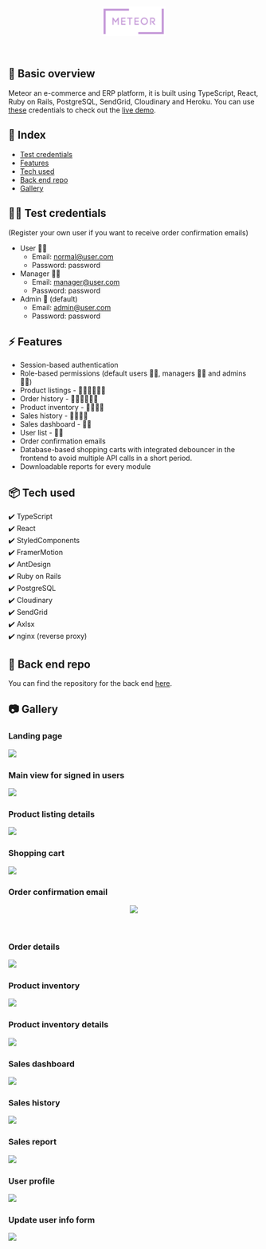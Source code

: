 <br>
<br>
<p align="center"><img width=25% src="https://github.com/rmzNadir/meteor-front/blob/main/src/assets/images/meteor.png"></p>
<br>

## :memo: Basic overview
Meteor an e-commerce and ERP platform, it is built using TypeScript, React, Ruby on Rails, PostgreSQL, SendGrid, Cloudinary and Heroku. You can use [these](#mage_man-test-credentials) credentials to check out the [live demo](https://meteor-erp-app.herokuapp.com/).

## :ledger: Index

- [Test credentials](#mage_man-test-credentials)
- [Features](#zap-features)
- [Tech used](#package-tech-used)
- [Back end repo](#link-back-end-repo)
- [Gallery](#camera-gallery)

## :mage_man: Test credentials

(Register your own user if you want to receive order confirmation emails)

- User 🙍‍♂️
  - Email: normal@user.com
  - Password: password
- Manager 👨‍💼
  - Email: manager@user.com
  - Password: password
- Admin 🧙‍ (default)
  - Email: admin@user.com
  - Password: password

## :zap: Features

- Session-based authentication
- Role-based permissions (default users 🙍‍♂️, managers 👨‍💼  and admins 🧙‍♂️)
- Product listings - 🙍‍♂️👨‍💼🧙‍♂️
- Order history - 🙍‍♂️👨‍💼🧙‍♂️
- Product inventory - 👨‍💼🧙‍♂️
- Sales history - 👨‍💼🧙‍♂️
- Sales dashboard - 🧙‍♂️
- User list - 🧙‍♂️
- Order confirmation emails
- Database-based shopping carts with integrated debouncer in the frontend to avoid multiple API calls in a short period.
- Downloadable reports for every module


##  :package: Tech used
✔️ TypeScript <br>
✔️ React <br>
✔️ StyledComponents <br>
✔️ FramerMotion <br>
✔️ AntDesign <br>
✔️ Ruby on Rails <br>
✔️ PostgreSQL <br>
✔️ Cloudinary <br>
✔️ SendGrid <br>
✔️ Axlsx <br>
✔️ nginx (reverse proxy) <br>

## :link: Back end repo

You can find the repository for the back end [here](https://github.com/rmzNadir/meteor-back).

##  :camera: Gallery

### Landing page
<img src="https://lh3.googleusercontent.com/fife/AAWUweVuW2ypYSyOylZQFya-PGA4KuQDhcWfmP6QKj8S8w2YOCzitZL4CSMmhLrFNh320ZN5E6G-UuwJT0m0dcAgf0HSiR2PWS3UcPrn__w9aARK6nanYrk0LbS5MZ6mG6M-d89hE6yAGLBQ_RIFaje5sfr8QqPR32V0XYhwRGQUNkPsodbglACnuQJpKP-mOIB6WKpE3zk86FU405DKr4wftXS_rZXT59Xe1ju5RV0JgRZ5DvqRMmd7eEtNphvSE4sVgYXchDJ_QX73_z8ovZIriuHVyajVVw8A8wvV6vZ9eo7a4mjT14vp7hPIN4ZgzmsU-WbYitZWkHHEmzOcXj8NPkKml90R4Vg0MMngBImHGK9eBcwwf4q1YI1MP_4lXRmBBK86kJRLAgYZHzva_FLxQ_i5J-Yw3lCwFM5kgbwJKY0kB7kcsJMjLdc5dyQAuNxxrKBHmGBFH9pfdbvqeFJ6s_YfgGG2RAS8m0K_UToGe9HPfXiHkSqpDeZVQ8aRs8pHlbe0-DYuorX678avTNI2xNeaX35JZjPbKhXC0CV95cRL1zUkmyHwdV1GwObVGDab7Ei7xOI9hV1U6ePfBv_rnmmWEB3apTsUHgoLptD6gij3nqPdj-MRN-uTIYuXY-j2cWEIgjZ4hdc_k4oERbjzehMIzQYgsh-OkNTKkzt7rWv3eYQ3v8uMLWNzX0FGe7QKf-vvb6Yl2bOeQWswe8o3ShSijim5fPolJMM=w1776-h1297-ft">
<br>

### Main view for signed in users
<img src="https://lh3.googleusercontent.com/fife/AAWUweVsnqC1yBYX3PxCm0XLitPmCsfyNfV0bAplQswLGX_4aKKfyMrHhDF0rMGb8t2pk3odFkYA22JZBDoxzj6qcJRO-7_P1XuKi6itMLSwr1XaZUuSj_FEmvlguIZaERNl7YhpskVNdTfs8fzASaazjzyEM8iP3pVbOOFJrT7QezI2mmhrMU0DgxZKVQdhWLGzh0SOR8K3D8WWYZkpehzKCOsIXqy4o5lXLmAaDOpVI2-DK9-fYaBTCasdYp5U5-bhdXHCJ6rGGS4aPOfbpR0eaDqH6oAoT8LfZe-_Ue_jQiSCoiNSXV_GUYEkuTJt5oHKmQcDbhMsGQL8rAyl10RLTZ6WbzuB3RDeM-R--2d0IsJb6QLloc5ibq7vp4QwYvYv-T1Jg0100q9yfuWvA-JYU4DPsLu41Uc33n5mq28ni17VpP5CBTno5IpmeJSAY3WivvoEd4363yKrEof6E9SXCIlsWXbnOY7eAYyUmosBIriMvuu4J_OzBOPFcYyiLGpUp_II21fxsiOxTqaoDDaZrifau087i6ioqs837JQqRBMbczE9vX2oBk_KzkS6JkFRPxeynwSRKAwKKSIzXKCxXjPixsjUAc43wPcATsRHLyOuUPTodiTGdnRTTE6Z1EO3vZ3SWG5SGdTc1jTg96k-zpp_7P0Yn5ry0SMLwTFC4PaZNVQxI9TgVQeruPjdEnFcIuRIZSHNgSvMm5sie9o_JUW_ISMGw189CfE=w1776-h1297-ft">
<br>

### Product listing details
<img src="https://lh3.googleusercontent.com/fife/AAWUweWSFEcjMJg6SdxkCNm3tyZlhJRuLEEQJAKVQRTjtoY-m1-J6afsXpSpm9beKqjk0xurz5ds3zGC4I2gMXTAWdvcdvFEdJxGHPr2_kIJwg7xS3_n3PblfKSSyVk92US7-ok_isTZ7FdUE9grlAuAUA4_cJv-6b8gB7RgqAkc17W947JfYiqrTAR6GsAJV0EAJNGdBpUQs7gE9MLnFPszAFExB-d2UGMhaASFYDa7JdE7GO22Yq-04gL6FOBAQhx8NG5y7nLO2sAFqwzpn3HACRz-6xooI1OCZMYeI1DR7CX-jLuLRu5FV7KRPkalnyoJql74S_rTAGGPKkmI4yEBzusjjMa9SjS08j4jpSbL3F-MxSV-8VQrU4BQSthx1tYg6KBeONVIznkWeAHLlEdIJ0v1vuVytMnptW04O7Jo5uJAz5GXRAU7jQPRzYrnG4tFSEfYh71Xc7P-wUjdWUf6L58vjaNGU-9gcCNjZvc2VCR3r6FnncdFTVRCUL_5iI0_wEsoLLv1qGCFc1ZbqDrwx8KEWbEppgW5y1P2-3H-dcW2pGCrC-PR60YOwCrOjaWeHLC758uYdnXEN3sLDJJURtEKoR6BKaWpR9e5oabepXf6YBU5Bd9YYS23F4Ye3-KYajI_kIVxEfx46f3uLwLzwlmPU7FKREUAVi6ZNIJVlCMKxZs-P2nZPuyglG89Cfs_jd6XNOswJOpFgmGsO4LWB_ROrOrerjcJRh0=w1776-h1297-ft">
<br>

### Shopping cart
<img src="https://lh3.googleusercontent.com/fife/AAWUweUjAr-H_2DnJec2_Ho7C6QF30knocsSqVmAOQDV6T1hc5wyYgOMT9yUxbnwY3XPmWWS_jG1oQrSoL3C0gTqtvozMRAqffpmZwncuyF3olREzudR4Do_3dNLEmRXu4rSLLMFCclr193MVEMAF3MvKV967h4_MYchMpcGMV8YnRVh9gHtDqYTwCiiT5S_XeoaOfdQGZ6bTMn3wus_sRunNxe0LdmxLkcpkRda4wjeOHXQI-Q7WR5gmbV769yVO_QseKd85AYAy5iIDmgjDMGMxuxBEV91s-nJXzeUBtM8RmznL1FtCSPr_B8qA6wZudNg_VaDy7dskebb5UbPP0acWCc8rrpP-8DlFcQMGN5nCRjLEa8d5YRCktC0FYNq9dtCiTlcmJ0i7UdN195-AcSdSmw9WXuFQxiPrmRFEC-shsZJUB9a0vXcZPmGKMgMGxr8vPfcJ11DkEzau9gf7p633rmClX3-T32lTBc05IdGMIff8uhcZFD5o-AB_Wyqu8gnfGsp3q3ESJVmfpFaqSTAwH0t2fGHZl5w9PkawbvAynadDqJcnfcU-0zo6oIVB2u7eLcLkvSJikK73r2Vmq764aMjZWoEkrhvlBgb8QbVae1dEORSCRFSLt14kjf_wuV_tFuHNgbvXaTWR7MWkOSM6XQv3_ebBj0oLhNhfMy7PSgLqC5jfkgeSV0wshEH9jKlIEVMq5yvQjBTz4WLOTz5r-J7C1bafY2RQpY=w1776-h1297-ft">
<br>

### Order confirmation email
<p align="center">
<img src="https://lh3.googleusercontent.com/fife/AAWUweVdHBaI3RnCqeaEybMXJyw5W_5RmW55PyvsjUOchcLkzSAofJ_U0OQjDjMuhj_7szuJE1AxedGUJZI90xq0EzFfZvuqSpJxrmGnNjLeiKdl0Z7o1ObX2eXqhkBbNi3xT_LxUn0ureryTAgeBPcAXLz3R94oYBmyBG9L03DfeAIyOtgkJ-uFMQ1oUc5GdfaT9Uyel5jlpSQJHuOWsgTfgDPtFrckbmoGumrCPaXJlvGlmAbbBc__7OoqJ5nyTPMfGtAKl7BlwfYloCs0LiH9KhWmOyzVQSvynw6nJfw7PPlQhX3R8xZ4CeUgHJl4hutxCbT-lQXh1UqPnrCzMu78TDLUfk3deZOkDHiaDvHbkDbK5mB9lqZu9U_q-1QThgknyepqBVwz0KCXWGr2Mxw-iR4cYdGVNIFQPBlhzgVwSghGCK1d9zCaZrDa6Mls56yNwV0j1y9A1Levyyp4-6vG3a4CDWJ4vWNd6cPnlSmiHrgAN0Ex-HcOElrwMazbEuRPGQ7zBCVCP1MTxY_MvGK3a6MsaV_T4TAcJgIWjQlbP6SBfWVO19tx0-fUrcxps9BJFyAMJBCefW0qYyvybTWXW4UhYz8Q-rKY0RZwDW_jfINVFG70flsvF_2VkYuymtHnUSyCfSbwSvEMZYshJdm2h7v922161tHBaQHZiu99HP1EZHda7D4EbA5EPG-MfEeNEeRxZSDFD8jQpz-w66YatYf6HlHenIaMcps=w1776-h1297-ft">
</p>
<br>

### Order details
<img src="https://lh3.googleusercontent.com/fife/AAWUweUupERv8Y8Y7NGImoJcs5AU2pmjVtVo87gRLbH9wt-GTT7BX06KZp23fqc04l-NO3SvGaIZyorQFyQtmDQfou0SXuPHDj4eIAytVicOHQV5uk_ek5C3yDn7DyJhKbpTswtHJhOH8C2f4pg_sO_fm7onYSVcyjRBnznbrp8zitXPpbhFeBZjPbfPHc21DiPbp7ImAs3qFgNjUsvFmJjZBPRXD2nFi0NQOWCzVzk3E9GV0OnfaxOHQ0rkIRyrSgiHAzUIqL5lN9aKliMw4qMEZhcNOJM7nVnoHlVrwcqjPbLkfcg1Cc9bkZfcEh1Gtg8_64CVua-oQ7jebG6HUZo9Nd7ErJAGDO68V-xqUvUIlV7Lar15Dwa1m5m0EzWrCeetmjITbOIhEmN9qmsfVPl2UNCyPKQPPti0dTy35beQ8hzxs-TvkjZ3_8XyKEtkU4y7wSSoi37fi_oamKhP4wPphTIhg0TVnuDSVibdGHqDjgTpLneC6WjAl7SU_LF425iHRtEA9gjXYJIWkbmRuQrVB962x5BhjvUjinVZ7L5JxmSrkHpOpxD1gE18LxzV9J1jacrjBonENwEXIf3j3EzI4eLIL69Djys2D8dshaHo7lYOLzpkomWxLGMBJQ9bQyre48-XQgaOx5pU8arEVoxr_2IE1KJI7XPHgFYOdYsPgp5GPz7J5Ys7jpENUpCoARnxRZkE38SMFO0VnPWEiRRE1_oSSqiVESmRoHA=w1776-h1297-ft">
<br>

### Product inventory
<img src="https://lh3.googleusercontent.com/fife/AAWUweWn8sp64mq7f-G9-AYhTgp7ZPTkxd52IhBzc1n5DAsPb-5l8JWwQgYSmXyf5PtHxJOtyW6d_asZSdE39CerQCV9P8LwPAKxPA_zsBUTdecVtI_ahTANodLdd1fnLV5IHjeLLziq0cc0sqgbRIoxo0qb2qAgEAnqKSQAueZggkhGUUyfF_TEwsRIOYeGfq-13o5eKzJBN_h3Im9IRknScEYMh_555rulZvyY-RT26hB5YBdDt3iXZs9cDcOetPYrb4abcT4vyPSnu2uhu5hdniL4FKdOEWJxq1LeT2SZ-g7IZzvBgin_kcHWejHAffaseqfx__4IRENXu7lfwtcGuno3aC82BhJvICyej46rCAu0LmK7Hryv0DW7KpUr_kJ4d4V6avY_4LCj7cko3ED2oaHVZYqF2Z0UVvYQ-JSyy-pgo2pMyIzVsoyVp1wXAMS-mSAVWMqEHhXDF-wmZx8j11Mn2ER8JNRUlVu1V1hcUvfPKnDKL7vVXN5n3cqIjvNlxN5Zbm8Ti7r_-4xcULNiufqN7ZIMeUPuSWmqyiNcHdzwkt42d9kCQjbFwRydQT4Jk3uE6Fq7aFng4ALy5qsJpkSyzOYWMCWH5ry9yS4ZuYoJ4i62Ll3DOwwinVQeMeDqxHuLrIeWx0Onl7h2N0iTcWUzEr4k90AwHAJjU52Z31FHOZFPAkSi_vNfCJgNH4quA56Qo59WZ-sfQMtBYS34OGXFJjRiMLdFaAg=w1776-h1297-ft">
<br>

### Product inventory details
<img src="https://lh3.googleusercontent.com/fife/AAWUweWykfjlvFADWqdYpJj1oClHpw_AwLqfkml3_OymSDxvfQZqrTQunxB4Lk_t-0dqZIm-OfesJVo6WQ_Vkdh9QlEN-9Ds_xrJABlQThMFoaJOLoDKWqq9MRyP-xoFg0x6DmamV1apGs9hx3bYpnEOo8_HzMjtzOM05ZP-Cq7AtHtOnxTly8IOHtqlNSArfyeLBadlBCncvlDW0JXT9MsZm-sX5sVjufMCzTDyoiroB2RUU9RDHitOO6uRwFUC5xuGxUn_J6sKPUsYbAvj6Q-vvvORPMAkBedsIB4CXcf5tfzKE-J9o2QkQIHvDZY5M9xad-2QlQ4YPiOKo-zYgGx_BVYR0EGe9rIRndBaRcFIYHwITFPK7bzoixDDLocQkK5wXUZd_Ri5dS5gaOecVspnauxHPJUdnl_uSm88f01BY5y61dPC0kf6G5Hh7cX0vrIUPoYhCOR2QfSoHdx23ckimhMqE3SlYRSXZWkl2n1Ry9oqLGS6Vx3OhXVTzmDLXGIm_pEixuMf2QN_SQhpvIrITgrVkQMrzFPpIw_cLgHdsIV_iepSrwwT_Mfye44DGqfnMGS09eK1rvfuN5tQ_WwtBJwRo6tVEa5bMG13f7crO2X_3sgY-9UMMKqKbwq6sM73_5i7s2qrSo-gXJH-Uu-EkPwN9MESDsNcoRy67FO6gKs-hZdrJiuCgaUn5nRGox_aFrOkf2ZrjZAjIfAuMnuStV5wfZwp2ygsGu8=w1776-h1297-ft">
<br>

### Sales dashboard
<img src="https://lh3.googleusercontent.com/fife/AAWUweXGHGNXB6nE_lYomTXgazvD-00d_FJijD0mMD1IYasV7aMBOTWJaWBE6U94IoM46J-9UGEXpqLaTH0uDM6T4y3ofLWGBXjdQu8ujjt-HX9TbyOfRJOGP8ZW_XcIO-e7p4o3dk-i4LxHVRVQBNhFj0C-ScbRkg2-UD2UvKTtKbdXdZnoZjCw4iB_hwtOkTMUBS77jbMA2xzBVo2yCRUye9V1BW8RIs_3nAKIbclCVYwD9prwhG_iWwH5JGA83FDcvx5igvq0j7ZxZTB9wT2Pz1np3RtPaUkQT7Zq2F7ar83ps5Cbr-1-E5DZ65OZOLAULT-Y-qEhvYPj4EHuN6W4hG6rPsxQ2EDSSsc2LUMpAQ1b9mJrs5L_bt8zWRadyV5krwv6Z7zU-xJ1-TNQzpT15HdqZcMaDJiVpnWxQQKM1J-dsqgrWHYd9jsdvt7N50sD1WYtGDfsYWKdY6uqmHQGLYuIfUFMgWAHLxopoRk6H1Js6pPKgwHTlCli1ySQSK5bR5N2jPRJq6HHk4ZZ3x7HsxJ4LQVZ2vP31G3EMYd1KocmaLREeAYGg1_ABP-CQM8hgxz2zWDj6cJp46JTJt4MNQT5OGKwuVOWnbQyHZ4Q9bjGU-sXfpFbPyy0szZAIFlzzpO5Ed_8nOmSAZ86z0JO_IZn4Gx2ZV_5RR_w0lsnJyKQMf-YOhJWvPTIvOV5eeuwbMpZJEvaYHBgXGIxuISHqi1OO0EloyNV_0A=w2560-h1297-ft">
<br>

### Sales history
<img src="https://lh3.googleusercontent.com/fife/AAWUweWGaT6M4rmA8am1AK512Z5CqjPqQMxv5tYfGekA8euS6tG6vD-zCeB0JueKMFWkiCbFC7O_56y-mu99PKSgqbVOwSuTtYQ7dZsrB50ezhaxZSQIqkunV4pRMFTD1tjYnt8dB12AUl8lPeqEJ3mlj1VPBRJl9L3BcRJB8v1pEEisbW-QQlQRnw1PUNR4X9sKxoiqmesFO6mHnkKEl86EOevkJVxkl9GScw2OZWSM0uBHBdJh2uW1L7JcmeetpK3AEnoKf0d3KKw7c4ndYzw6yzIQE4AgwjETdsNgjWxIy9aYdVLR-uY763uT6q3EzXQbUXKuzpwXwBu1tiFFZhAS0DECSNpAqoraSlUED2vX9DFcCpUu2lV63l2ll4c7VZLHA6z4hZ2e1NYKkPz_Q6D877V_ENhy5i2VpHO5Eh7qt3sVzanHZkGWYIZNPQJvHXub37aTp8NaN5WyNcoVY5kIRspre5CEaMlQSpjQCChyUM7EkE8UUmYqw2WYNtPpCUlvUIcFeaG3Uu1lm220nGaR4Nl448tYmPCCF9WyJFxqpZN7dFPbvrE6b39UHb-nS7jUx8JH8cK5xR_mx2YxG4xTIDj6wDDxT5VewHjVFe4m80kJ-OtxDG0nfQa2Z9byXS0aLERjSwdXUICUmI9Lgzb1CzUnWv0EBA3zobXSHp_jmzPQDCVVD_gaXYUfFZqT3znejfYOIG3DLSx858Z8cwfB0wVaG1SpfWTJJec=w1776-h1297-ft">
<br>

### Sales report
<img src="https://lh3.googleusercontent.com/fife/AAWUweXjwlQ526tCKrCFNTrVF0TO3o8FEo8Uf0J6mUOEWFWJokUSQ8vztNHFBGnOOWdFoCkFEOllDXeLrWm9ziokRo6QWcq4h7ZxgaYBae_1pETCQ1frfBDoQlUjeVWyg5eP7ruv6uZA7M1TTSKpyv9zqLxav8R8duyvscyBbMX0fPj4nwWsUiRD7ITovCHWxnaO5CpQ7Ydo-1KtqONoInyusu0yqup_-wuAkoX9koMUQ8nflvcYhjxHo29RChqDoVUrdoqxsVRsCRTXQQPJcieIv4qB49v98tOZ_q0tfLgmHheMKOEo0Xe_yTsKGMaLTJKtY36WlemRtbfmDZqjbvScaqCsbE66qzTYjg-5CGrdDc3pvRZyE2TXHBLG5rZQRycOXPYOL9HeDypWtNxB0U0Kp3OjeUl5BP7hN0H-3W8izlphOsKUh9XLW6QcJuW2OE6hn3gilRKuaDG_WDH_Ftk5ZxK9Bbc9QV6Lndy5tAAU78BO1uGDgyvHdV7zf3WkwN-fwQ2k-271JM5GUQoZN9ZFRI3-Vl1CZahSotAx7esN2wfypoKkn0_SOOfQFT8OgOyrPVaV-fseO33E1cFpnIZO-Rh904K0rJR1XXZXiz9HZ8OePh8AoPffYvWtZS-rIrVOyNz-rVea09Oun9_iKT7J8XPnu7MwGIpcwc7CkUNiLRJ4cZNGcVK1oIH3E8JxFnxrsqABj3lVWpoSMH18rQONRhq2_Bd3O3NswC4=w1776-h1297-ft">
<br>

### User profile
<img src="https://lh3.googleusercontent.com/fife/AAWUweVrAFv2GRqocAqb86jIWCj9k5eA8e8gkCTGxzgxJ1ru7QiLgMXHwUfREtJVA3qwqaZccD_kaL8Df9ZB9hfEFtgwK2Uoql46T-MUV88Auf3BgR7tXNn1L2l1H0Gc6BevN_OmLtGj8QMMlC5lKY2uB4rXmabdXgjUJh_Yc0ZT0VkzI5sIvXkH0IvRvipusmNWCOh8RCKsLnhPOiil9_I6NDEkNqgYh4V7p5v1wdygFFYrJblDxJd4IR8l5zT91PMn5-YO0GKX5k2ZRtl43YuQdnzI4aU2sKhHGhu8Q2IQZH3l2t-jsLxV5gtwdvVpuEotRpaShUUuA9o6bCTNgIXpEz-89YFrX5_M4NRtWPW0l1VtbiFuQrdvxZN91j6BqPnZeVI-UJwWs_WIVPaAO5cQXHkXS8MuHm_-arGRhMfRnyBfxFEzFYHVx_jDcheMglMS6_47XxImQ77auYaYagYwfCrTBievdq-P-uaOhyFGhJbpzZLr7sN-zIdtg2NlwPXGEPaoDu6GQB3EKdUrBdRaZCYvW1N_G5FtYyZiL826kqdDYVSb52lMH8tFqtwv790IS4b5yfz7VvPdim6fsd9Q00WDPxSCifDzvQEIQiIW3ro_eAlN-3Pd0MEiTuJuEja-zxGR7T8-VnXNKfmNKeH2V2JB7fROog43xxmqwNR6ApqN3qyLFvupPlyjxCRPUVltTVF6MvQc8Ywq7Ifzr0SIRIQ1YbgRXp0NG3U=w1776-h1297-ft">
<br>

### Update user info form
<img src="https://lh3.googleusercontent.com/fife/AAWUweW0Kv6AaD1Rdn-JdglXLzP2kazituvG_EiPKqALcXix-eCOMX4H76qQtJ77kP8_ivXBcm0dV2nQ9FLaw_amO8eqzgljDjUiexiPRgRv0B1NiM4W_37ufiXY2JngP_B5uWGRRAFLfa5ZL2km1moqYZceHRRhDR_4f6uSOlGMD7LN_qn2hIGvdGr7Cok_LZKSEH0SgNZRN-uX2hfxZ_N13d0YC6Y22ybjS5mUX3Rn8joxSW3PWiga1FeF-UjXzqAOP3TZkfujQeeb64bBqwLizaEYAL8-CVyaARyxGr9oJVRU9XYOoR1TIQymzZdSYXpQnHr_XDG4L8xZafG0GvAB31lZ_Fqrzki2BkL4Swmm6y7oIJHPGL-T1C5oKLjAeaol_HYlRkyk7oXFTQfo8mzVzUIRai9xabLh0Lv1ErSkXq5c08KvqWJd0aaa2mFPGBqSQf1hIZvfuHpslcrVqCtqP2iYbaR0lfH_MCmrKRhzFjSuU-a_udNYXoRe8jGlK69urUthxBkbunvte3Pq---k5G5vt3zONGBVngFycgNMJ1VbVWkDP__y9FpFnenBknKExrSGoOcnLpXjbMHaNSMV-DY_vs3HjvaE8irqUXf9WEl0krxy9x1i8qycFvFuIEKYYRTgU796rX8vzmHJrI5DXJc2Z0ByhgqUsiE5-fdkfvXx9VfNzxEnrrnK_P66r8qZ81tEDI8xcHj96ec0V1jjl9Q_aulsfWcKNec=w1776-h1297-ft">


